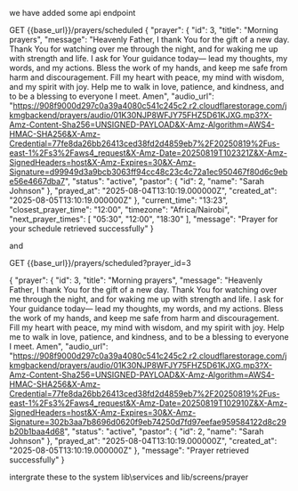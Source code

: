 we have added some api endpoint

GET {{base_url}}/prayers/scheduled
{
    "prayer": {
        "id": 3,
        "title": "Morning prayers",
        "message": "Heavenly Father, I thank You for the gift of a new day. Thank You for watching over me through the night, and for waking me up with strength and life. I ask for Your guidance today— lead my thoughts, my words, and my actions. Bless the work of my hands, and keep me safe from harm and discouragement. Fill my heart with peace, my mind with wisdom, and my spirit with joy. Help me to walk in love, patience, and kindness, and to be a blessing to everyone I meet. Amen",
        "audio_url": "https://908f9000d297c0a39a4080c541c245c2.r2.cloudflarestorage.com/jkmgbackend/prayers/audio/01K30NJP8WFJY75FHZ5D61KJXG.mp3?X-Amz-Content-Sha256=UNSIGNED-PAYLOAD&X-Amz-Algorithm=AWS4-HMAC-SHA256&X-Amz-Credential=77fe8da26bb26413ced38fd2d4859eb7%2F20250819%2Fus-east-1%2Fs3%2Faws4_request&X-Amz-Date=20250819T102321Z&X-Amz-SignedHeaders=host&X-Amz-Expires=30&X-Amz-Signature=d99949d3a9bcb3063ff94cc48c23c4c72a1ec950467f80d6c9ebe56e4667dba7",
        "status": "active",
        "pastor": {
            "id": 2,
            "name": "Sarah Johnson"
        },
        "prayed_at": "2025-08-04T13:10:19.000000Z",
        "created_at": "2025-08-05T13:10:19.000000Z"
    },
    "current_time": "13:23",
    "closest_prayer_time": "12:00",
    "timezone": "Africa/Nairobi",
    "next_prayer_times": [
        "05:30",
        "12:00",
        "18:30"
    ],
    "message": "Prayer for your schedule retrieved successfully"
}

and 

GET {{base_url}}/prayers/scheduled?prayer_id=3


{
    "prayer": {
        "id": 3,
        "title": "Morning prayers",
        "message": "Heavenly Father, I thank You for the gift of a new day. Thank You for watching over me through the night, and for waking me up with strength and life. I ask for Your guidance today— lead my thoughts, my words, and my actions. Bless the work of my hands, and keep me safe from harm and discouragement. Fill my heart with peace, my mind with wisdom, and my spirit with joy. Help me to walk in love, patience, and kindness, and to be a blessing to everyone I meet. Amen",
        "audio_url": "https://908f9000d297c0a39a4080c541c245c2.r2.cloudflarestorage.com/jkmgbackend/prayers/audio/01K30NJP8WFJY75FHZ5D61KJXG.mp3?X-Amz-Content-Sha256=UNSIGNED-PAYLOAD&X-Amz-Algorithm=AWS4-HMAC-SHA256&X-Amz-Credential=77fe8da26bb26413ced38fd2d4859eb7%2F20250819%2Fus-east-1%2Fs3%2Faws4_request&X-Amz-Date=20250819T102910Z&X-Amz-SignedHeaders=host&X-Amz-Expires=30&X-Amz-Signature=302b3aa7b8696d0620f9eb74250d7fd97eefae959584122d8c29b20b1baa4d68",
        "status": "active",
        "pastor": {
            "id": 2,
            "name": "Sarah Johnson"
        },
        "prayed_at": "2025-08-04T13:10:19.000000Z",
        "created_at": "2025-08-05T13:10:19.000000Z"
    },
    "message": "Prayer retrieved successfully"
}

intergrate these to the system lib\services and lib/screens/prayer

